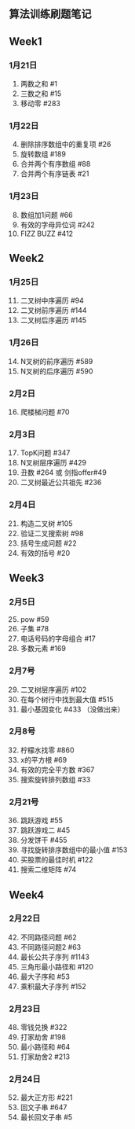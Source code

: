 ## 算法训练刷题笔记

## Week1 
### 1月21日
1. 两数之和  #1
1. 三数之和  #15
3. 移动零  #283

### 1月22日
4. 删除排序数组中的重复项 #26
5. 旋转数组 #189
6. 合并两个有序数组 #88
7. 合并两个有序链表 #21

### 1月23日
8. 数组加1问题 #66
9. 有效的字母异位词 #242
10. FIZZ BUZZ #412

## Week2
### 1月25日 
11. 二叉树中序遍历 #94
12. 二叉树前序遍历 #144
13. 二叉树后序遍历 #145

### 1月26日
14. N叉树的前序遍历 #589
15. N叉树的后序遍历 #590

### 2月2日
16. 爬楼梯问题 #70

### 2月3日
17. TopK问题 #347
18. N叉树层序遍历 #429
19. 丑数 #264 或 剑指offer#49
20. 二叉树最近公共祖先 #236

### 2月4日
21. 构造二叉树 #105
22. 验证二叉搜索树 #98
23. 括号生成问题 #22
24. 有效的括号 #20

## Week3
### 2月5日 
25. pow #59
26. 子集 #78
27. 电话号码的字母组合 #17
28. 多数元素 #169

### 2月7号 
29. 二叉树层序遍历 #102
30. 在每个树行中找到最大值 #515
31. 最小基因变化 #433 （没做出来）


### 2月8号
32. 柠檬水找零 #860
33. x的平方根 #69
34. 有效的完全平方数 #367
35. 搜索旋转排列数组 #33

### 2月21号
36. 跳跃游戏 #55
37. 跳跃游戏二 #45 
38. 分发饼干 #455
39. 寻找旋转排序数组中的最小值 #153
40. 买股票的最佳时机 #122
41. 搜索二维矩阵 #74

## Week4
### 2月22日
42. 不同路径问题 #62
43. 不同路径问题2 #63
44. 最长公共子序列 #1143
45. 三角形最小路径和 #120
46. 最大子序和 #53
47. 乘积最大子序列 #152

### 2月23日 
48. 零钱兑换 #322
49. 打家劫舍 #198
50. 最小路径和 #64
51. 打家劫舍2 #213

### 2月24日
52. 最大正方形 #221
53. 回文子串 #647
54. 最长回文子串 #5